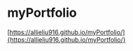 # myPortfolio

[https://allieliu916.github.io/myPortfolio/]{https://allieliu916.github.io/myPortfolio/}
